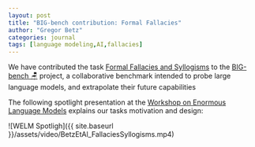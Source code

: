 ```yaml
---
layout: post
title: "BIG-bench contribution: Formal Fallacies"
author: "Gregor Betz"
categories: journal
tags: [language modeling,AI,fallacies]
---
```


We have contributed the task [Formal Fallacies and Syllogisms](https://github.com/google/BIG-bench/tree/main/bigbench/benchmark_tasks/formal_fallacies_syllogisms_negation/) to the [BIG-bench 🪑](https://github.com/google/BIG-bench) project, a collaborative benchmark intended to probe large language models, and extrapolate their future capabilities  

The following spotlight presentation at the [Workshop on Enormous Language Models](https://welmworkshop.github.io/) explains our tasks motivation and design:

![WELM Spotligh]({{ site.baseurl }}/assets/video/BetzEtAl_FallaciesSyllogisms.mp4)

